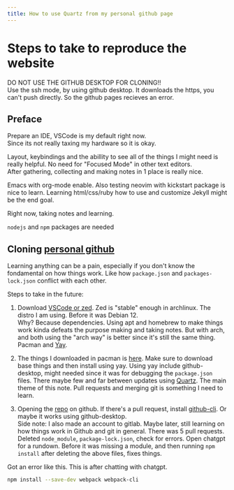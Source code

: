 ```yaml
---
title: How to use Quartz from my personal github page
---
```


# Steps to take to reproduce the website  

DO NOT USE THE GITHUB DESKTOP FOR CLONING!!  
Use the ssh mode, by using github desktop. It downloads the https, you can't push directly.
So the github pages recieves an error.

## Preface  

Prepare an IDE, VSCode is my default right now.  
Since its not really taxing my hardware so it is okay.

Layout, keybindings and the abillity to see all of the things I might need is really helpful.
No need for "Focused Mode" in other text editors.  
After gathering, collecting and making notes in 1 place is really nice.

Emacs with org-mode enable.
Also testing neovim with kickstart package is nice to learn.
Learning html/css/ruby how to use and customize Jekyll might be the end goal.  

Right now, taking notes and learning.

`nodejs` and `npm` packages are needed

## Cloning [personal github](https://github.com/jnkk/note-pages)

Learning anything can be a pain, especially if you don't know the fondamental on how things work. Like how `package.json` and `packages-lock.json` conflict with each other.

Steps to take in the future:

1. Download [VSCode or zed](texteditor.md). Zed is "stable" enough in archlinux. The distro I am using. Before it was Debian 12.  
Why? Because dependencies. Using apt and homebrew to make things work kinda defeats the purpose making and taking notes.
But with arch, and both using the "arch way" is better since it's still the same thing. Pacman and [Yay](https://github.com/Jguer/yay).

2. The things I downloaded in pacman is [here](afterinstallARCH.md). Make sure to download base things and then install using yay.
Using yay include github-desktop, might needed since it was for debugging the `package.json` files. There maybe few and far between updates using [Quartz](https://github.com/jackyzha0/quartz). The main theme of this note.
Pull requests and merging git is something I need to learn.  

3. Opening the [repo](https://github.com/jnkk/note-pages) on github. If there's a pull request, install [github-cli](https://cli.github.com/). Or maybe it works using github-desktop.  
Side note: I also made an account to gitlab. Maybe later, still learning on how things work in Github and git in general.
There was 5 pull requests.
Deleted `node_module`, `package-lock.json`, check for errors. Open chatgpt for a rundown. Before it was missing a module, and then running `npm install` after deleting the above files, fixes things.

Got an error like this. This is after chatting with chatgpt.

```bash
npm install --save-dev webpack webpack-cli
```
